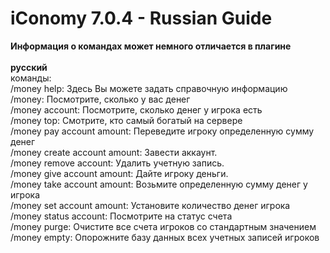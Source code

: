 # iConomy 7.0.4 - Russian Guide
**Информация о командах может немного отличается в плагине**<br><br>
**русский**<br>
команды:<br>
/money help: Здесь Вы можете задать справочную информацию<br>
/money: Посмотрите, сколько у вас денег<br>
/money account: Посмотрите, сколько денег у игрока есть<br>
/money top: Смотрите, кто самый богатый на сервере<br>
/money pay account amount: Переведите игроку определенную сумму денег<br>
/money create account amount: Завести аккаунт.<br>
/money remove account: Удалить учетную запись.<br>
/money give account amount: Дайте игроку деньги.<br>
/money take account amount: Возьмите определенную сумму денег у игрока<br>
/money set account amount: Установите количество денег игрока<br>
/money status account: Посмотрите на статус счета<br>
/money purge: Очистите все счета игроков со стандартным значением<br>
/money empty: Опорожните базу данных всех учетных записей игроков
